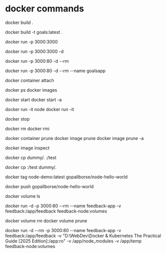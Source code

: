 # docker commands

docker build .

docker build -t goals:latest .

docker run -p 3000<Out>:3000<In> <image-id> <!-- # runs in attached mode, runs in foreground, blocks the terminal -->

docker run -p 3000<Out>:3000<In> -d <image-id> <!-- # runs in detached mode, runs in background, doesn't block the terminal -->

docker run -p 3000:80 -d --rm <image-id> <!-- --rm flag removes the container as soon as the container is stopped -->

docker run -p 3000:80 -d --rm --name goalsapp <image-id> <!-- name a container -->

docker container attach <container-name> <!-- attach to a detached container -->

docker ps <!-- list all containers -->
docker images <!-- list all images -->

docker start <container-name> <!-- runs in detached mode, runs in background, doesn't block the terminal -->
docker start -a <container-name> <!-- runs in attached mode, runs in foreground, blocks the terminal -->

docker run -it node
docker run -it <image-id>

docker stop <container-name>

docker rm <container-name> <container-name> <container-name> <!-- remove multiple containers -->
docker rmi <image-id> <!-- remove image -->

docker container prune <!-- remove all containers at once -->
docker image prune <!-- removes all images which have no tag -->
docker image prune -a <!-- remove all images including which have tag -->

docker image inspect <image-id>

docker cp <source>dummy/. <destination><container-name>:/test <!-- copy content to container -->

docker cp <source><container-name>:/test <destination>dummy/. <!-- copy content from container -->

docker tag node-demo:latest gopallborse/node-hello-world <!-- renaming an existing image -->

docker push gopallborse/node-hello-world

docker volume ls <!-- list all the volumes -->

docker run -d -p 3000:80 --rm --name feedback-app -v feedback<stored under this name>:/app/feedback<path> feedback-node:volumes

docker volume rm <volume-id> <!-- remove unnamed unused volume -->
docker volume prune <!-- remove all unnamed unused volumes -->

docker run -d --rm -p 3000:80 --name feedback-app -v feedback:/app/feedback -v "D:\WebDev\Docker & Kubernetes The Practical Guide [2025 Edition]:/app:ro" -v /app/node_modules -v /app/temp feedback-node:volumes